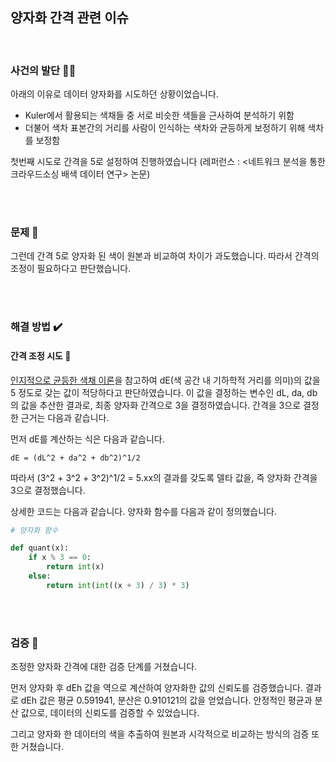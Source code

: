 ## 양자화 간격 관련 이슈

<br>

### 사건의 발단 🤷‍♀️

아래의 이유로 데이터 양자화를 시도하던 상황이었습니다.  

- Kuler에서 활용되는 색채들 중 서로 비슷한 색들을 근사하여 분석하기 위함  
- 더불어 색차 표본간의 거리를 사람이 인식하는 색차와 균등하게 보정하기 위해 색차를 보정함   

첫번째 시도로 간격을 5로 설정하여 진행하였습니다 (레퍼런스 : <네트워크 분석을 통한 크라우드소싱 배색 데이터 연구> 논문)  

<br>

<br>

### 문제 📌

그런데 간격 5로 양자화 된 색이 원본과 비교하여 차이가 과도했습니다. 따라서 간격의 조정이 필요하다고 판단했습니다.  

<br>

<br>

### 해결 방법 ✔️

#### 간격 조정 시도 💬

[인지적으로 균등한 색채 이론](http://cs.haifa.ac.il/hagit/courses/ist/Lectures/IST05_ColorLAB.pdf)을 참고하여 dE(색 공간 내 기하학적 거리를 의미)의 값을 5 정도로 갖는 값이 적당하다고 판단하였습니다. 이 값을 결정하는 변수인 dL, da, db 의 값을 추산한 결과로, 최종 양자화 간격으로 3을 결정하였습니다. 간격을 3으로 결정한 근거는 다음과 같습니다.  

먼저 dE를 계산하는 식은 다음과 같습니다.  

```
dE = (dL^2 + da^2 + db^2)^1/2
```

따라서 (3^2 + 3^2 + 3^2)^1/2 = 5.xx의 결과를 갖도록 델타 값을, 즉 양자화 간격을 3으로 결정했습니다.  

상세한 코드는 다음과 같습니다. 양자화 함수를 다음과 같이 정의했습니다.  

```python
# 양자화 함수

def quant(x):
    if x % 3 == 0:
        return int(x)
    else:
        return int(int((x + 3) / 3) * 3)

```

<br>

<br>

### 검증 📐

조정한 양자화 간격에 대한 검증 단계를 거쳤습니다.  

먼저 양자화 후 dEh 값을 역으로 계산하여 양자화한 값의 신뢰도를 검증했습니다. 결과로 dEh 값은 평균 0.591941, 분산은 0.910121의 값을 얻었습니다. 안정적인 평균과 분산 값으로, 데이터의 신뢰도를 검증할 수 있었습니다.  

그리고 양자화 한 데이터의 색을 추출하여 원본과 시각적으로 비교하는 방식의 검증 또한 거쳤습니다.  

<br>

<br>